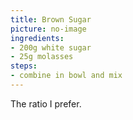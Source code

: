 ```yaml
---
title: Brown Sugar
picture: no-image
ingredients:
- 200g white sugar
- 25g molasses
steps:
- combine in bowl and mix
---
```


The ratio I prefer.